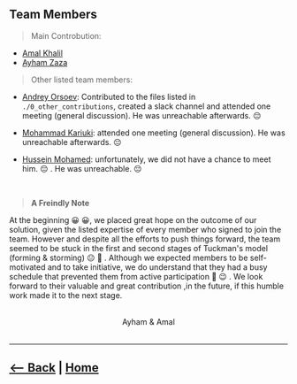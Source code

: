 ## Team Members

> Main Controbution:

- [Amal Khalil](https://www.linkedin.com/in/amalkhalil/)
- [Ayham Zaza](https://www.linkedin.com/in/ayhamzaza/)

> Other listed team members:

- [Andrey Orsoev](https://www.linkedin.com/in/andreyorsoev/): Contributed to the files listed in `./0_other_contributions`, created a slack channel and attended one meeting (general discussion). He was unreachable afterwards. :pensive: 

- [Mohammad Kariuki](https://www.linkedin.com/in/mohammad-kariuki-11b83656/): attended one meeting (general discussion). He was unreachable afterwards. :pensive:  

- [Hussein Mohamed](https://www.linkedin.com/in/hussein-mohamed-a51b9891/): unfortunately, we did not have a chance to meet him. :pensive: . He was unreachable.  :pensive: 

<br>

> **A Freindly Note**

At the beginning :grinning: :grinning:, we placed great hope on the outcome of our solution, given the listed expertise of every member who signed to join the team. However and despite all the efforts to push things forward, the team seemed to be stuck in the first and second stages of Tuckman's model (forming & storming) :neutral_face: :raised_eyebrow: . Although we expected members to be self-motivated and to take initiative, we do understand that they had a busy schedule that prevented them from active participation :slightly_smiling_face: :wink: . We look forward to their valuable and great contribution ,in the future, if this humble work made it to the next stage. 

<br>
<center>Ayham & Amal</center>


<br>
<hr style="height:2px;border-width:0;color:gray;background-color:gray">

##  [<-- Back](3_Solution.md) | [Home](README.md) 

